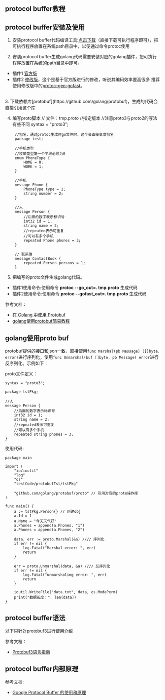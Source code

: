 protocol buffer教程
-------------------------
## protocol buffer安装及使用

1. 安装protocol buffer代码编译工具:[点击下载](https://github.com/google/protobuf/releases)（直接下载可执行程序即可），把可执行程序放置在系统path目录中，以便通过命令protoc使用

2. 安装protocol buffer生成golang代码需要安装对应的golang插件，把可执行程序放置在系统的path目录中即可。
 * 插件1 [官方版](https://github.com/golang/protobuf)
 * 插件2 [修改版](https://github.com/gogo/protobuf)，这个是基于官方版进行的修改，听说其编码效率要高很多
 推荐使用修改版中的[protoc-gen-gofast](https://github.com/gogo/protobuf/tree/master/protoc-gen-gofast)。
<br/>
3. 下载依赖库[protobuf](https://github.com/golang/protobuf)，生成的代码会直接引用这个库

4. 编写proto脚本
		// 文件：tmp.proto
		//指定版本
		//注意proto3与proto2的写法有些不同
		syntax = "proto3";
		 
		//包名，通过protoc生成时go文件时，这个会直接变成包名
		package test;
		 
		//手机类型
		//枚举类型第一个字段必须为0
		enum PhoneType {
		    HOME = 0;
		    WORK = 1;
		}
		 
		//手机
		message Phone {
		    PhoneType type = 1;
		    string number = 2;
		}
		 
		//人
		message Person {
		    //后面的数字表示标识号
		    int32 id = 1;
		    string name = 2;
		    //repeated表示可重复
		    //可以有多个手机
		    repeated Phone phones = 3;
		}
		 
		// 联系簿
		message ContactBook {
		    repeated Person persons = 1;
		}

5. 把编写的proto文件生成golang代码。
 * 插件1使用命令:使用命令 **protoc --go_out=. tmp.proto** 生成代码
 * 插件2使用命令:使用命令 **protoc --gofast_out=. tmp.proto** 生成代码

参考文档：

* [在 Golang 中使用 Protobuf](https://studygolang.com/articles/4872)
* [golang使用protobuf简易教程](https://blog.csdn.net/qq_15437667/article/details/78425151)

## golang使用proto buf
protobuf提供的接口和json一致，直接使用``func Marshal(pb Message) ([]byte, error)``进行序列化，使用``func Unmarshal(buf []byte, pb Message) error``进行反序列化。示例如下：


proto文件定义：

	syntax = "proto3";
	
	package tstPkg;
	 
	//人
	message Person {
	    //后面的数字表示标识号
	    int32 id = 1;
	    string name = 2;
	    //repeated表示可重复
	    //可以有多个手机
	    repeated string phones = 3;
	}

使用代码:

	package main
	
	import (
		"io/ioutil"
		"log"
		"os"
		"testCode/protobufTst/tstPkg"
	
		"github.com/golang/protobuf/proto" // 引用对应的proto操作库
	)
	
	func main() {
		a := tstPkg.Person{} // 创建obj
		a.Id = 1
		a.Name = "今天天气好"
		a.Phones = append(a.Phones, "1")
		a.Phones = append(a.Phones, "2")
	
		data, err := proto.Marshal(&a) //// 序列化
		if err != nil {
			log.Fatal("Marshal error: ", err)
			return
		}

		err = proto.Unmarshal(data, &a) //// 反序列化
		if err != nil {
			log.Fatal("unmarshaling error: ", err)
			return
		}
	
		ioutil.WriteFile("data.txt", data, os.ModePerm)
		print("数据长度：", len(data))
	}


## protocol buffer语法
以下只针对protobuf3进行使用介绍

参考文档：

* [Protobuf3语言指南](http://blog.csdn.net/u011518120/article/details/54604615#DefiningAMessageType)

## protocol buffer内部原理
参考文档:

* [Google Protocol Buffer 的使用和原理](https://www.ibm.com/developerworks/cn/linux/l-cn-gpb/)